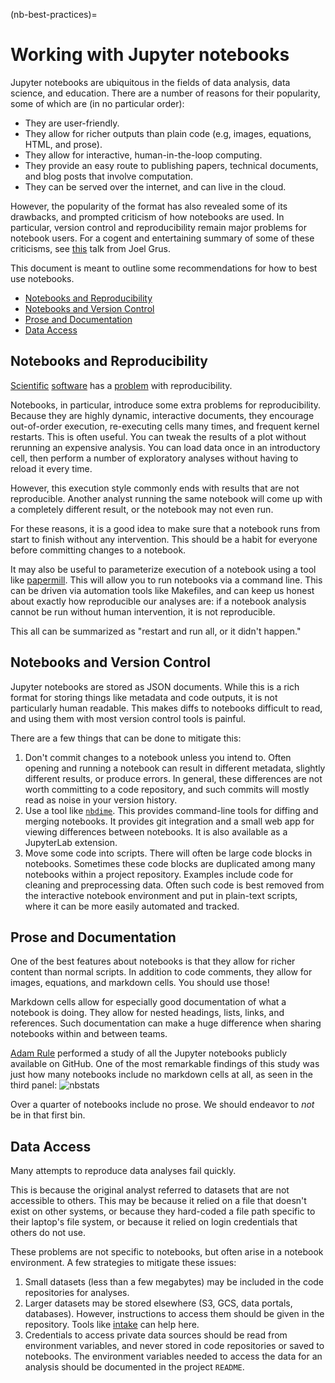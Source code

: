 (nb-best-practices)=
# Working with Jupyter notebooks

Jupyter notebooks are ubiquitous in the fields of data analysis, data science, and education.
There are a number of reasons for their popularity, some of which are (in no particular order):

* They are user-friendly.
* They allow for richer outputs than plain code (e.g, images, equations, HTML, and prose).
* They allow for interactive, human-in-the-loop computing.
* They provide an easy route to publishing papers, technical documents, and blog posts that involve computation.
* They can be served over the internet, and can live in the cloud.

However, the popularity of the format has also revealed some of its drawbacks,
and prompted criticism of how notebooks are used.
In particular, version control and reproducibility remain major problems for notebook users.
For a cogent and entertaining summary of some of these criticisms,
see [this](https://www.youtube.com/watch?v=7jiPeIFXb6U) talk from Joel Grus.

This document is meant to outline some recommendations for how to best use notebooks.

* [Notebooks and Reproducibility](#notebooks-and-reproducibility)
* [Notebooks and Version Control](#notebooks-and-version-control)
* [Prose and Documentation](#prose-and-documentation)
* [Data Access](#data-access)


## Notebooks and Reproducibility

[Scientific](https://arxiv.org/abs/1605.04339)
[software](http://gael-varoquaux.info/programming/software-for-reproducible-science-lets-not-have-a-misunderstanding.html)
has a [problem](https://www.nature.com/articles/d41586-018-05256-0)
with reproducibility.

Notebooks, in particular, introduce some extra problems for reproducibility.
Because they are highly dynamic, interactive documents,
they encourage out-of-order execution, re-executing cells many times,
and frequent kernel restarts.
This is often useful.
You can tweak the results of a plot without rerunning an expensive analysis.
You can load data once in an introductory cell,
then perform a number of exploratory analyses without having to reload it every time.

However, this execution style commonly ends with results that are not reproducible.
Another analyst running the same notebook will come up with a completely different result,
or the notebook may not even run.

For these reasons, it is a good idea to make sure that a notebook runs from start to finish without any intervention.
This should be a habit for everyone before committing changes to a notebook.

It may also be useful to parameterize execution of a notebook using a tool like
[papermill](https://github.com/nteract/papermill).
This will allow you to run notebooks via a command line.
This can be driven via automation tools like Makefiles,
and can keep us honest about exactly how reproducible our analyses are:
if a notebook analysis cannot be run without human intervention, it is not reproducible.

This all can be summarized as "restart and run all, or it didn't happen."

## Notebooks and Version Control

Jupyter notebooks are stored as JSON documents.
While this is a rich format for storing things like
metadata and code outputs,
it is not particularly human readable.
This makes diffs to notebooks difficult to read,
and using them with most version control tools is painful.

There are a few things that can be done to mitigate this:

1. Don't commit changes to a notebook unless you intend to.
Often opening and running a notebook can result in different metadata,
slightly different results, or produce errors.
In general, these differences are not worth committing to a code repository,
and such commits will mostly read as noise in your version history.
1. Use a tool like [`nbdime`](https://nbdime.readthedocs.io/en/latest).
This provides command-line tools for diffing and merging notebooks.
It provides git integration and a small web app for viewing differences between notebooks.
It is also available as a JupyterLab extension.
1. Move some code into scripts. There will often be large code blocks in notebooks.
Sometimes these code blocks are duplicated among many notebooks within a project repository.
Examples include code for cleaning and preprocessing data.
Often such code is best removed from the interactive notebook environment and put in plain-text scripts,
where it can be more easily automated and tracked.

## Prose and Documentation

One of the best features about notebooks is that they allow for richer content than normal scripts.
In addition to code comments, they allow for images, equations, and markdown cells.
You should use those!

Markdown cells allow for especially good documentation of what a notebook is doing.
They allow for nested headings, lists, links, and references.
Such documentation can make a huge difference when sharing notebooks within and between teams.

[Adam Rule](www.adamrule.com) performed a study of all  the Jupyter notebooks publicly available on GitHub.
One of the most remarkable findings of this study was just how many notebooks include no markdown cells at all, as seen in the third panel:
![nbstats](https://cdn-images-1.medium.com/max/1600/1*0O1x_D0FTRUwX-6qdo1whA.png)

Over a quarter of notebooks include no prose.
We should endeavor to *not* be in that first bin.

## Data Access

Many attempts to reproduce data analyses fail quickly.

This is because the original analyst referred to datasets that are not accessible to others.
This may be because it relied on a file that doesn't exist on other systems,
or because they hard-coded a file path specific to their laptop's file system,
or because it relied on login credentials that others do not use.

These problems are not specific to notebooks, but often arise in a notebook environment.
A few strategies to mitigate these issues:

1. Small datasets (less than a few megabytes) may be included in the code repositories for analyses.
2. Larger datasets may be stored elsewhere (S3, GCS, data portals, databases).
However, instructions to access them should be given in the repository.
Tools like [intake](https://intake.readthedocs.io/en/latest/) can help here.
3. Credentials to access private data sources should be read from environment variables,
and never stored in code repositories or saved to notebooks.
The environment variables needed to access the data for an analysis should be documented in the project `README`.
